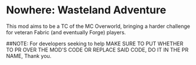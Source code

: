 # Nowhere: Wasteland Adventure

This mod aims to be a TC of the MC Overworld, bringing a harder challenge for veteran Fabric (and eventually Forge) players.

##NOTE: For developers seeking to help
MAKE SURE TO PUT WHETHER TO PR OVER THE MOD'S CODE OR REPLACE SAID CODE, DO IT IN THE PR NAME, Thank you.


